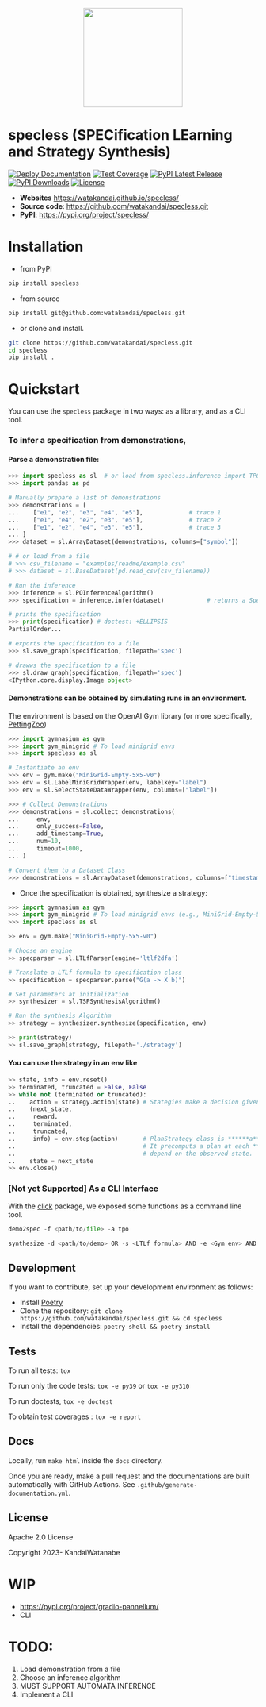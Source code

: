 
<p align="center">
    <img src="https://github.com/watakandai/specless/assets/11141442/ae4d1291-f959-4b46-b9f0-0fe55287467d" width="200" height="200">
</p>


#  specless (SPECification LEarning and Strategy Synthesis)

[![Deploy Documentation](https://github.com/watakandai/specless/actions/workflows/main.yml/badge.svg)](https://github.com/watakandai/specless/actions/workflows/main.yml)
[![Test Coverage](https://img.shields.io/endpoint?url=https://gist.githubusercontent.com/watakandai/5f5c84f28e80b29f2f9ce92300859446/raw/covbadge.json)](https://img.shields.io/endpoint?url=https://gist.githubusercontent.com/watakandai/5f5c84f28e80b29f2f9ce92300859446/raw/covbadge.json)
[![PyPI Latest Release](https://img.shields.io/pypi/v/specless)](https://pypi.org/project/specless/)
[![PyPI Downloads](https://img.shields.io/pypi/dm/specless)](https://pypi.org/project/specless/)
[![License](https://img.shields.io/badge/License-Apache_2.0-blue.svg)](https://opensource.org/licenses/Apache-2.0)



- **Websites** https://watakandai.github.io/specless/
- **Source code**: https://github.com/watakandai/specless.git
- **PyPI**: https://pypi.org/project/specless/


# Installation

- from PyPI

```bash
pip install specless
```

- from source
```bash
pip install git@github.com:watakandai/specless.git
```

- or clone and install.
```bash
git clone https://github.com/watakandai/specless.git
cd specless
pip install .
```

# Quickstart

You can use the `specless` package in two ways: as a library, and as a CLI tool.



### To infer a specification from demonstrations,

#### Parse a demonstration file:
```python
>>> import specless as sl  # or load from specless.inference import TPOInference
>>> import pandas as pd

# Manually prepare a list of demonstrations
>>> demonstrations = [
...    ["e1", "e2", "e3", "e4", "e5"],             # trace 1
...    ["e1", "e4", "e2", "e3", "e5"],             # trace 2
...    ["e1", "e2", "e4", "e3", "e5"],             # trace 3
... ]
>>> dataset = sl.ArrayDataset(demonstrations, columns=["symbol"])

# # or load from a file
# >>> csv_filename = "examples/readme/example.csv"
# >>> dataset = sl.BaseDataset(pd.read_csv(csv_filename))

# Run the inference
>>> inference = sl.POInferenceAlgorithm()
>>> specification = inference.infer(dataset)            # returns a Specification

# prints the specification
>>> print(specification) # doctest: +ELLIPSIS
PartialOrder...

# exports the specification to a file
>>> sl.save_graph(specification, filepath='spec')

# drawws the specification to a file
>>> sl.draw_graph(specification, filepath='spec')
<IPython.core.display.Image object>

```

#### Demonstrations can be obtained by simulating runs in an environment.
The environment is based on the OpenAI Gym library (or more specifically, [PettingZoo](https://pettingzoo.farama.org/index.html))
```python
>>> import gymnasium as gym
>>> import gym_minigrid # To load minigrid envs
>>> import specless as sl

# Instantiate an env
>>> env = gym.make("MiniGrid-Empty-5x5-v0")
>>> env = sl.LabelMiniGridWrapper(env, labelkey="label")
>>> env = sl.SelectStateDataWrapper(env, columns=["label"])

>>> # Collect Demonstrations
>>> demonstrations = sl.collect_demonstrations(
...     env,
...     only_success=False,
...     add_timestamp=True,
...     num=10,
...     timeout=1000,
... )

# Convert them to a Dataset Class
>>> demonstrations = sl.ArrayDataset(demonstrations, columns=["timestamp", "label"])

```

- Once the specification is obtained, synthesize a strategy:
```python
>>> import gymnasium as gym
>>> import gym_minigrid # To load minigrid envs (e.g., MiniGrid-Empty-5x5-v0)
>>> import specless as sl

>> env = gym.make("MiniGrid-Empty-5x5-v0")

# Choose an engine
>> specparser = sl.LTLfParser(engine='ltlf2dfa')

# Translate a LTLf formula to specification class
>> specification = specparser.parse("G(a -> X b)")

# Set parameters at initialization
>> synthesizer = sl.TSPSynthesisAlgorithm()

# Run the synthesis Algorithm
>> strategy = synthesizer.synthesize(specification, env)

>> print(strategy)
>> sl.save_graph(strategy, filepath='./strategy')
```

#### You can use the strategy in an env like
```python
>> state, info = env.reset()
>> terminated, truncated = False, False
>> while not (terminated or truncated):
..    action = strategy.action(state) # Stategies make a decision given an observed state
..    (next_state,
..     reward,
..     terminated,
..     truncated,
..     info) = env.step(action)       # PlanStrategy class is ******a** feedforward strategy.
..                                    # It precomputs a plan at each **step** and does not
..                                    # depend on the observed state.
..    state = next_state
>> env.close()

```

### [Not yet Supported] As a CLI Interface
With the [click](https://click.palletsprojects.com/en/8.1.x/) package, we exposed some functions as a command line tool.

```python
demo2spec -f <path/to/file> -a tpo
```

```python
synthesize -d <path/to/demo> OR -s <LTLf formula> AND -e <Gym env> AND -p <path/to/param>
```



## Development

If you want to contribute, set up your development environment as follows:

- Install [Poetry](https://python-poetry.org)
- Clone the repository: `git clone https://github.com/watakandai/specless.git && cd specless`
- Install the dependencies: `poetry shell && poetry install`

## Tests

To run all tests: `tox`

To run only the code tests: `tox -e py39` or `tox -e py310`

To run doctests, `tox -e doctest`

To obtain test coverages : `tox -e report`

## Docs

Locally, run `make html` inside the `docs` directory.

Once you are ready, make a pull request and the documentations are built automatically with GitHub Actions.
See `.github/generate-documentation.yml`.

## License

Apache 2.0 License

Copyright 2023- KandaiWatanabe



# WIP
- https://pypi.org/project/gradio-pannellum/
- CLI


# TODO:
1. Load demonstration from a file
2. Choose an inference algorithm
3. MUST SUPPORT AUTOMATA INFERENCE
4. Implement a CLI
